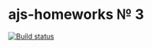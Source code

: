 # ajs-homeworks № 3

[![Build status](https://ci.appveyor.com/api/projects/status/8nmfsatks0cp3ic1?svg=true)](https://ci.appveyor.com/project/Melenaxy/ajs-matchers)
